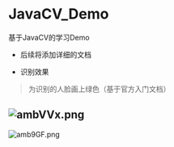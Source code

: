 # JavaCV_Demo
基于JavaCV的学习Demo

- 后续将添加详细的文档

- 识别效果

> 为识别的人脸画上绿色（基于官方入门文档）


![ambVVx.png](https://s1.ax1x.com/2020/07/29/ambVVx.png)
----
![amb9GF.png](https://s1.ax1x.com/2020/07/29/amb9GF.png)

